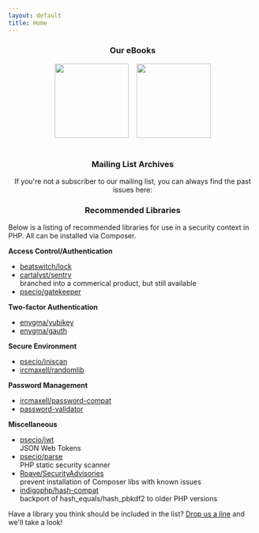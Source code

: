 ```yaml
---
layout: default
title: Home
---
```


<div style="text-align:center">
    <h3>Our eBooks</h3>
    <a href="https://leanpub.com/securingphp-coreconcepts"><img src="/assets/img/core-concepts.png" height="150"/></a>
    &nbsp;&nbsp;
    <a href="https://leanpub.com/securingphp-usualsuspects"><img src="/assets/img/usual-suspects.png" height="150"/></a>
    <br/></br>
    <h3>Mailing List Archives</h3>
    <p>
	If you're not a subscriber to our mailing list, you can always find the past issues here:
	<style type="text/css">
<!--
.display_archive {font-family: arial,verdana; font-size: 12px;}
.campaign {line-height: 125%; margin: 5px;}
//-->
</style>
<script language="javascript" src="http://us3.campaign-archive2.com/generate-js/?u=af1d3ae63cfee88952a67461d&fid=11509&show=10" type="text/javascript"></script>
    </p>
    <h3>Recommended Libraries</h3>
</div>

<p>
    Below is a listing of recommended libraries for use in a security context in PHP. All can be installed
    via Composer.
</p>

<b>Access Control/Authentication</b>
<ul>
    <li><a href="https://github.com/BeatSwitch/lock">beatswitch/lock</a></li>
    <li><a href="https://github.com/cartalyst/sentry">cartalyst/sentry</a></br><span class="subhead">branched into a commerical product, but still available</span></li>
    <li><a href="https://github.com/psecio/gatekeeper">psecio/gatekeeper</a></li>
</ul>

<b>Two-factor Authentication</b>
<ul>
    <li><a href="https://github.com/enygma/yubikey">enygma/yubikey</a></li>
    <li><a href="https://github.com/enygma/gauth">enygma/gauth</a></li>
</ul>

<b>Secure Environment</b>
<ul>
    <li><a href="https://github.com/psecio/iniscan">psecio/iniscan</a></li>
    <li><a href="https://github.com/ircmaxell/RandomLib">ircmaxell/randomlib</a></li>
</ul>

<b>Password Management</b>
<ul>
    <li><a href="https://github.com/ircmaxell/password_compat">ircmaxell/password-compat</a></li>
    <li><a href="https://github.com/jeremykendall/password-validator">password-validator</a></li>
</ul>

<b>Miscellaneous</b>
<ul>
    <li><a href="https://github.com/psecio/jwt">psecio/jwt</a></br><span class="subhead">JSON Web Tokens</span></li>
    <li><a href="https://github.com/psecio/parse">psecio/parse</a></br><span class="subhead">PHP static security scanner</span></li>
    <li><a href="https://github.com/Roave/SecurityAdvisories">Roave/SecurityAdvisories</a></br><span class="subhead">prevent installation of Composer libs with known issues</span></li>
    <li><a href="https://github.com/indigophp/hash-compat">indigophp/hash-compat</a></br><span class="subhead">backport of hash_equals/hash_pbkdf2 to older PHP versions</span></li>
</ul>

<p>
    Have a library you think should be included in the list? <a href="mailto:info@websec.io">Drop us a line</a>
    and we'll take a look!
</p>
